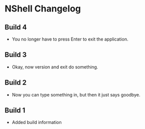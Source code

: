 # NShell Changelog

## Build 4

- You no longer have to press Enter to exit the application.

## Build 3

- Okay, now version and exit do something.

## Build 2

- Now you can type something in, but then it just says goodbye.

## Build 1

- Added build information